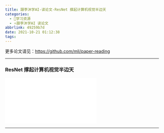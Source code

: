 ```yaml
---
title: 跟李沐学AI-读论文-ResNet 撑起计算机视觉半边天
categories:
  - 🌙学习资源
  - ⭐跟李沐学AI 读论文
abbrlink: 49259b7d
date: 2021-10-21 01:12:38
tags:
---
```


更多论文请见：<https://github.com/mli/paper-reading>

***

### ResNet 撑起计算机视觉半边天

<iframe src="//player.bilibili.com/player.html?aid=633628859&bvid=BV1Fb4y1h73E&cid=428373981&page=1" scrolling="no" border="0" frameborder="no" framespacing="0" allowfullscreen="true"> </iframe>

<!--more-->

***
